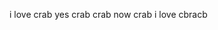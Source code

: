 i love crab yes crab crab now crab i love cbracb

<!---
TheOneAndOnlyDeej/TheOneAndOnlyDeej is a ✨ special ✨ repository because its `README.md` (this file) appears on your GitHub profile.
You can click the Preview link to take a look at your changes.
--->
